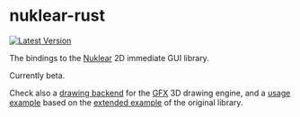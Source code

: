 # nuklear-rust

[![Latest Version](https://img.shields.io/crates/v/nuklear-rust.svg)](https://crates.io/crates/nuklear-rust)

The bindings to the [Nuklear](https://github.com/vurtun/nuklear) 2D immediate GUI library. 

Currently beta.

Check also a [drawing backend](https://github.com/snuk182/nuklear-backend-gfx) for the [GFX](https://github.com/gfx-rs/gfx)  3D drawing engine, and a [usage example](https://github.com/snuk182/nuklear-test) based on the [extended example](https://github.com/vurtun/nuklear/blob/master/example/extended.c) of the original library.
